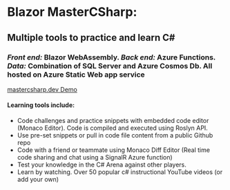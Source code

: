 # Blazor MasterCSharp:
## Multiple tools to practice and learn C#
### *Front end:* Blazor WebAssembly. *Back end:* Azure Functions. *Data:* Combination of SQL Server and Azure Cosmos Db. All hosted on Azure Static Web app service
[mastercsharp.dev Demo](https://www.mastercsharp.dev/)
#### Learning tools include:
* Code challenges and practice snippets with embedded code editor (Monaco Editor). Code is compiled and executed using Roslyn API.
* Use pre-set snippets or pull in code file content from a public Github repo
* Code with a friend or teammate using Monaco Diff Editor (Real time code sharing and chat using a SignalR Azure function)
* Test your knowledge in the C# Arena against other players.
* Learn by watching. Over 50 popular c# instructional YouTube videos (or add your own)
